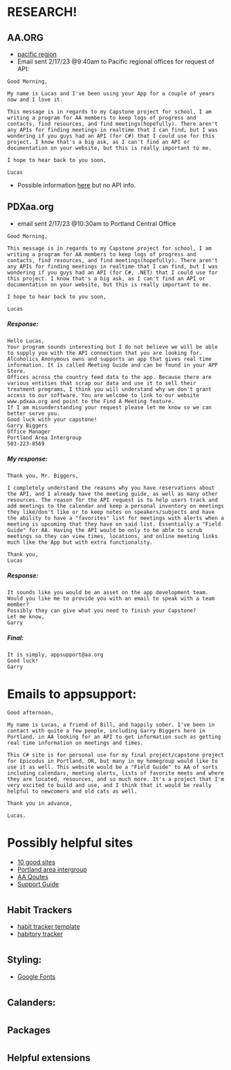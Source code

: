 # RESEARCH!

## AA.ORG
* [pacific region](https://www.aa.org/contact-pacific-region)
* Email sent 2/17/23 @9:40am to Pacific regional offices for request of API:
```
Good Morning,

My name is Lucas and I've been using your App for a couple of years now and I love it.

This message is in regards to my Capstone project for school, I am writing a program for AA members to keep logs of progress and contacts, find resources, and find meetings(hopefully). There aren't any APIs for finding meetings in realtime that I can find, but I was wondering if you guys had an API (for C#) that I could use for this project. I know that's a big ask, as I can't find an API or documentation on your website, but this is really important to me. 

I hope to hear back to you soon,

Lucas
```

* Possible information  [here](https://meetingguide.helpdocs.io/article/kngu6gpxfw-json-feeds) but no API info.

## PDXaa.org
* email sent 2/17/23 @10:30am to Portland Central Office
```
Good Morning,

This message is in regards to my Capstone project for school, I am writing a program for AA members to keep logs of progress and contacts, find resources, and find meetings(hopefully). There aren't any APIs for finding meetings in realtime that I can find, but I was wondering if you guys had an API (for C#, .NET) that I could use for this project. I know that's a big ask, as I can't find an API or documentation on your website, but this is really important to me. 

I hope to hear back to you soon,

Lucas
```
##### Response:
```
Hello Lucas,
Your program sounds interesting but I do not believe we will be able to supply you with the API connection that you are looking for.
Alcoholics Anonymous owns and supports an app that gives real time information. It is called Meeting Guide and can be found in your APP Store.
Offices across the country feed data to the app. Because there are various entities that scrap our data and use it to sell their treatment programs, I think you will understand why we don't grant access to our software. You are welcome to link to our website www.pdxaa.org and point to the Find A Meeting feature.
If I am misunderstanding your request please let me know so we can better serve you.
Good luck with your capstone!
Garry Biggers
Office Manager
Portland Area Intergroup
503-223-8569
```
##### My response:
```
Thank you, Mr. Biggers,

I completely understand the reasons why you have reservations about the API, and I already have the meeting guide, as well as many other resources. The reason for the API request is to help users track and add meetings to the calendar and keep a personal inventory on meetings they like/don't like or to keep notes on speakers/subjects and have the ability to have a "favorites" list for meetings with alerts when a meeting is upcoming that they have on said list. Essentially a "Field Guide" for AA. Having the API would be only to be able to scrub meetings so they can view times, locations, and online meeting links much like the App but with extra functionality. 

Thank you, 
Lucas 
```
##### Response:
```
It sounds like you would be an asset on the app development team.
Would you like me to provide you with an email to speak with a team member?
Possibly they can give what you need to finish your Capstone?
Let me know,
Garry
```
##### Final:

```
It is simply, appsupport@aa.org
Good luck!
Garry
```

# Emails to appsupport:
```
Good afternoon,

My name is Lucas, a friend of Bill, and happily sober. I've been in contact with quite a few people, including Garry Biggers here in Portland, in AA looking for an API to get information such as getting real time information on meetings and times.

This C# site is for personal use for my final project/capstone project for Epicodus in Portland, OR, but many in my homegroup would like to use it as well. This website would be a "Field Guide" to AA of sorts including calendars, meeting alerts, lists of favorite meets and where they are located, resources, and so much more. It's a project that I'm very excited to build and use, and I think that it would be really helpful to newcomers and old cats as well. 

Thank you in advance,

Lucas.
```



#

# Possibly helpful sites

* [10 good sites](https://aaagnostica.org/2013/02/24/my-10-favourite-recovery-websites/)
* [Portland area intergroup](https://www.pdxaa.org/portland-area-intergroup/#resources)
* [AA Qoutes](https://www.goodreads.com/work/quotes/152899-alcoholics-anonymous)
* [Support Guide](https://www.alcoholrehabguide.org/support/)

#
## Habit Trackers

* [habit tracker template](https://thomasjfrank.com/templates/habit-tracker-notion-template/)
* [habitory tracker](https://habitory.com/)

#
## Styling:
* [Google Fonts](https://fonts.google.com/specimen/EB+Garamond#styles)

#

## Calanders:

<!-- * [ASP.NET Calander](https://scheduler-net.com/docs/appointment-calendar-asp-mvc5.html)
* [Microsoft Calendar for C#](https://learn.microsoft.com/en-us/dotnet/api/system.globalization.calendar?view=net-7.0)
* [Winforms Calander](https://www.telerik.com/products/winforms/scheduler.aspx)
* [Twilio + Google for appointment bot](https://www.twilio.com/blog/appointment-bot-twilio-sms-google-calendar-api-csharp-aspdotnet-core)
* [JQuery calander plug-in](https://www.webappers.com/2009/08/04/jquery-weekly-calendar-plugin-inspired-by-google-calendar/)
* [JavaScript calander](https://fullcalendar.io/)
* [STREAKS to-do list](https://streaksapp.com/) -->

#

## Packages
<!-- * [10 best NuGet packages](https://www.syncfusion.com/blogs/post/10-best-c-nuget-packages-to-improve-your-productivity-in-2022.aspx)
* [NuGet for every .net dev](https://www.claudiobernasconi.ch/2022/03/01/13-csharp-nuget-packages-every-dotnet-developer-needs-to-know/) -->


#
## Helpful extensions
<!-- * [Top VS Extensions](https://codevoweb.com/top-vs-code-extensions-for-csharp-and-dotnet/) -->